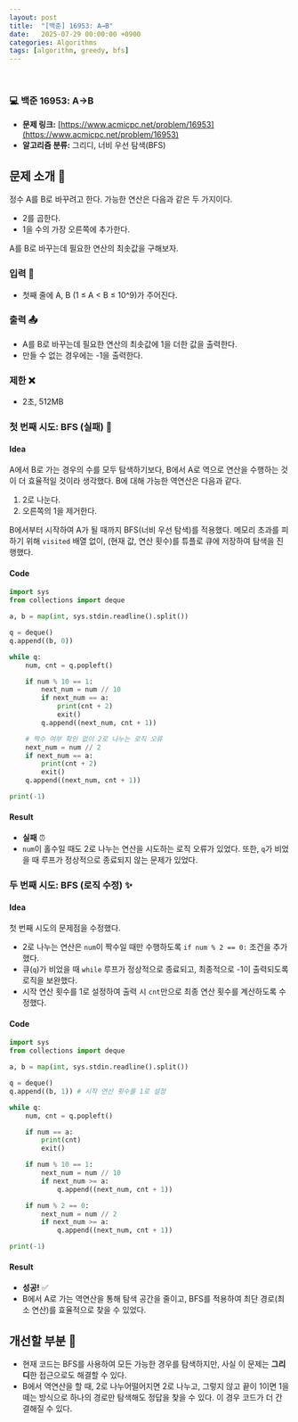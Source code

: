 ```yaml
---
layout: post
title:  "[백준] 16953: A→B"
date:   2025-07-29 00:00:00 +0900
categories: Algorithms
tags: [algorithm, greedy, bfs]
---
```


<br>

### 💻 백준 16953: A→B

- **문제 링크:** [https://www.acmicpc.net/problem/16953](https://www.acmicpc.net/problem/16953)
- **알고리즘 분류:** 그리디, 너비 우선 탐색(BFS)


## 문제 소개 🧐

정수 A를 B로 바꾸려고 한다. 가능한 연산은 다음과 같은 두 가지이다.

- 2를 곱한다.
- 1을 수의 가장 오른쪽에 추가한다.

A를 B로 바꾸는데 필요한 연산의 최솟값을 구해보자.

### 입력 📝

- 첫째 줄에 A, B (1 ≤ A < B ≤ 10^9)가 주어진다.

### 출력 📤

- A를 B로 바꾸는데 필요한 연산의 최솟값에 1을 더한 값을 출력한다.
- 만들 수 없는 경우에는 -1을 출력한다.

### 제한 ❌

- 2초, 512MB


### 첫 번째 시도: BFS (실패) 👊

#### Idea

A에서 B로 가는 경우의 수를 모두 탐색하기보다, B에서 A로 역으로 연산을 수행하는 것이 더 효율적일 것이라 생각했다. B에 대해 가능한 역연산은 다음과 같다.

1.  2로 나눈다.
2.  오른쪽의 1을 제거한다.

B에서부터 시작하여 A가 될 때까지 BFS(너비 우선 탐색)를 적용했다. 메모리 초과를 피하기 위해 `visited` 배열 없이, (현재 값, 연산 횟수)를 튜플로 큐에 저장하여 탐색을 진행했다.

#### Code

```python
import sys
from collections import deque

a, b = map(int, sys.stdin.readline().split())

q = deque()
q.append((b, 0))

while q:
    num, cnt = q.popleft()

    if num % 10 == 1:
        next_num = num // 10
        if next_num == a:
            print(cnt + 2)
            exit()
        q.append((next_num, cnt + 1))

    # 짝수 여부 확인 없이 2로 나누는 로직 오류
    next_num = num // 2
    if next_num == a:
        print(cnt + 2)
        exit()
    q.append((next_num, cnt + 1))

print(-1)
```

#### Result

- **실패** ⏰
- `num`이 홀수일 때도 2로 나누는 연산을 시도하는 로직 오류가 있었다. 또한, `q`가 비었을 때 루프가 정상적으로 종료되지 않는 문제가 있었다.


### 두 번째 시도: BFS (로직 수정) ✨

#### Idea

첫 번째 시도의 문제점을 수정했다.
- 2로 나누는 연산은 `num`이 짝수일 때만 수행하도록 `if num % 2 == 0:` 조건을 추가했다.
- 큐(`q`)가 비었을 때 `while` 루프가 정상적으로 종료되고, 최종적으로 -1이 출력되도록 로직을 보완했다.
- 시작 연산 횟수를 1로 설정하여 출력 시 `cnt`만으로 최종 연산 횟수를 계산하도록 수정했다.

#### Code

```python
import sys
from collections import deque

a, b = map(int, sys.stdin.readline().split())

q = deque()
q.append((b, 1)) # 시작 연산 횟수를 1로 설정

while q:
    num, cnt = q.popleft()

    if num == a:
        print(cnt)
        exit()

    if num % 10 == 1:
        next_num = num // 10
        if next_num >= a:
            q.append((next_num, cnt + 1))

    if num % 2 == 0:
        next_num = num // 2
        if next_num >= a:
            q.append((next_num, cnt + 1))

print(-1)
```

#### Result

- **성공!** ✅
- B에서 A로 가는 역연산을 통해 탐색 공간을 줄이고, BFS를 적용하여 최단 경로(최소 연산)를 효율적으로 찾을 수 있었다.


## 개선할 부분 🤔

- 현재 코드는 BFS를 사용하여 모든 가능한 경우를 탐색하지만, 사실 이 문제는 **그리디**한 접근으로도 해결할 수 있다. 
- B에서 역연산을 할 때, 2로 나누어떨어지면 2로 나누고, 그렇지 않고 끝이 1이면 1을 떼는 방식으로 하나의 경로만 탐색해도 정답을 찾을 수 있다. 이 경우 코드가 더 간결해질 수 있다.